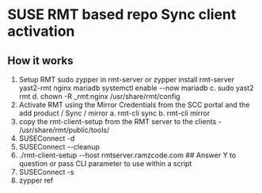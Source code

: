 # SUSE RMT based repo Sync client activation
## How it works
1. Setup RMT
         sudo zypper in rmt-server or zypper install rmt-server yast2-rmt nginx mariadb
        systemctl enable --now mariadb
c. sudo yast2 rmt
d. chown -R _rmt:nginx /usr/share/rmt/config
2. Activate RMT using the Mirror Credentials from the SCC portal and the add product / Sync / mirror
a. rmt-cli sync
b. rmt-cli mirror
3. copy the rmt-client-setup from the RMT server to the clients - /usr/share/rmt/public/tools/
4. SUSEConnect -d
5. SUSEConnect --cleanup
6. ./rmt-client-setup --host rmtserver.ramzcode.com  ## Answer Y to question or pass CLI parameter to use within a script
7. SUSEConnect -s
8. zypper ref

